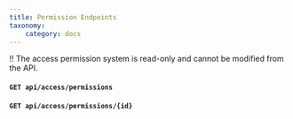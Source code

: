 ```yaml
---
title: Permission Endpoints
taxonomy:
    category: docs
---
```


!! The access permission system is read-only and cannot be modified from the API.

#### `GET api/access/permissions`

#### `GET api/access/permissions/{id}`
